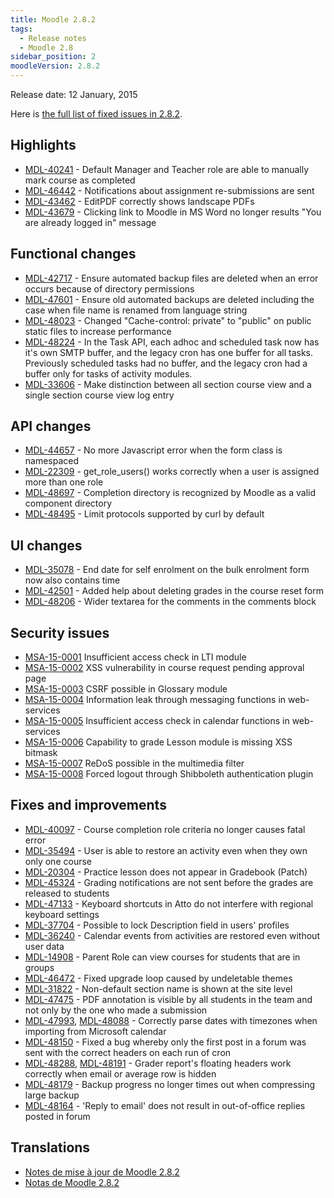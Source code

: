 ```yaml
---
title: Moodle 2.8.2
tags:
  - Release notes
  - Moodle 2.8
sidebar_position: 2
moodleVersion: 2.8.2
---
```

Release date: 12 January, 2015

Here is [the full list of fixed issues in 2.8.2](https://tracker.moodle.org/secure/IssueNavigator!executeAdvanced.jspa?jqlQuery=project+%3D+mdl+AND+resolution+%3D+fixed+AND+fixVersion+in+%28%222.8.2%22%29+ORDER+BY+priority+DESC&runQuery=true&clear=true).

## Highlights

- [MDL-40241](https://tracker.moodle.org/browse/MDL-40241) - Default Manager and Teacher role are able to manually mark course as completed
- [MDL-46442](https://tracker.moodle.org/browse/MDL-46442) - Notifications about assignment re-submissions are sent
- [MDL-43462](https://tracker.moodle.org/browse/MDL-43462) - EditPDF correctly shows landscape PDFs
- [MDL-43679](https://tracker.moodle.org/browse/MDL-43679) - Clicking link to Moodle in MS Word no longer results "You are already logged in" message

## Functional changes

- [MDL-42717](https://tracker.moodle.org/browse/MDL-42717) - Ensure automated backup files are deleted when an error occurs because of directory permissions
- [MDL-47601](https://tracker.moodle.org/browse/MDL-47601) - Ensure old automated backups are deleted including the case when file name is renamed from language string
- [MDL-48023](https://tracker.moodle.org/browse/MDL-48023) - Changed "Cache-control: private" to "public" on public static files to increase performance
- [MDL-48224](https://tracker.moodle.org/browse/MDL-48224) - In the Task API, each adhoc and scheduled task now has it's own SMTP buffer, and the legacy cron has one buffer for all tasks. Previously scheduled tasks had no buffer, and the legacy cron had a buffer only for tasks of activity modules.
- [MDL-33606](https://tracker.moodle.org/browse/MDL-33606) - Make distinction between all section course view and a single section course view log entry

## API changes

- [MDL-44657](https://tracker.moodle.org/browse/MDL-44657) - No more Javascript error when the form class is namespaced
- [MDL-22309](https://tracker.moodle.org/browse/MDL-22309) - get_role_users() works correctly when a user is assigned more than one role
- [MDL-48697](https://tracker.moodle.org/browse/MDL-48697) - Completion directory is recognized by Moodle as a valid component directory
- [MDL-48495](https://tracker.moodle.org/browse/MDL-48495) - Limit protocols supported by curl by default

## UI changes

- [MDL-35078](https://tracker.moodle.org/browse/MDL-35078) - End date for self enrolment on the bulk enrolment form now also contains time
- [MDL-42501](https://tracker.moodle.org/browse/MDL-42501) - Added help about deleting grades in the course reset form
- [MDL-48206](https://tracker.moodle.org/browse/MDL-48206) - Wider textarea for the comments in the comments block

## Security issues

- [MSA-15-0001](https://moodle.org/mod/forum/discuss.php?d=278611) Insufficient access check in LTI module
- [MSA-15-0002](https://moodle.org/mod/forum/discuss.php?d=278612) XSS vulnerability in course request pending approval page
- [MSA-15-0003](https://moodle.org/mod/forum/discuss.php?d=278613) CSRF possible in Glossary module
- [MSA-15-0004](https://moodle.org/mod/forum/discuss.php?d=278614) Information leak through messaging functions in web-services
- [MSA-15-0005](https://moodle.org/mod/forum/discuss.php?d=278615) Insufficient access check in calendar functions in web-services
- [MSA-15-0006](https://moodle.org/mod/forum/discuss.php?d=278616) Capability to grade Lesson module is missing XSS bitmask
- [MSA-15-0007](https://moodle.org/mod/forum/discuss.php?d=278617) ReDoS possible in the multimedia filter
- [MSA-15-0008](https://moodle.org/mod/forum/discuss.php?d=278618) Forced logout through Shibboleth authentication plugin

## Fixes and improvements

- [MDL-40097](https://tracker.moodle.org/browse/MDL-40097) - Course completion role criteria no longer causes fatal error
- [MDL-35494](https://tracker.moodle.org/browse/MDL-35494) - User is able to restore an activity even when they own only one course
- [MDL-20304](https://tracker.moodle.org/browse/MDL-20304) - Practice lesson does not appear in Gradebook (Patch)
- [MDL-45324](https://tracker.moodle.org/browse/MDL-45324) - Grading notifications are not sent before the grades are released to students
- [MDL-47133](https://tracker.moodle.org/browse/MDL-47133) - Keyboard shortcuts in Atto do not interfere with regional keyboard settings
- [MDL-37704](https://tracker.moodle.org/browse/MDL-37704) - Possible to lock Description field in users' profiles
- [MDL-36240](https://tracker.moodle.org/browse/MDL-36240) - Calendar events from activities are restored even without user data
- [MDL-14908](https://tracker.moodle.org/browse/MDL-14908) - Parent Role can view courses for students that are in groups
- [MDL-46472](https://tracker.moodle.org/browse/MDL-46472) - Fixed upgrade loop caused by undeletable themes
- [MDL-31822](https://tracker.moodle.org/browse/MDL-31822) - Non-default section name is shown at the site level
- [MDL-47475](https://tracker.moodle.org/browse/MDL-47475) - PDF annotation is visible by all students in the team and not only by the one who made a submission
- [MDL-47993](https://tracker.moodle.org/browse/MDL-47993), [MDL-48088](https://tracker.moodle.org/browse/MDL-48088) - Correctly parse dates with timezones when importing from Microsoft calendar
- [MDL-48150](https://tracker.moodle.org/browse/MDL-48150) - Fixed a bug whereby only the first post in a forum was sent with the correct headers on each run of cron
- [MDL-48288](https://tracker.moodle.org/browse/MDL-48288), [MDL-48191](https://tracker.moodle.org/browse/MDL-48191) - Grader report's floating headers work correctly when email or average row is hidden
- [MDL-48179](https://tracker.moodle.org/browse/MDL-48179) - Backup progress no longer times out when compressing large backup
- [MDL-48164](https://tracker.moodle.org/browse/MDL-48164) - 'Reply to email' does not result in out-of-office replies posted in forum

## Translations

- [Notes de mise à jour de Moodle 2.8.2](https://docs.moodle.org/fr/Notes_de_mise_à_jour_de_Moodle_2.8.2)
- [Notas de Moodle 2.8.2](https://docs.moodle.org/es/Notas_de_Moodle_2.8.2)
